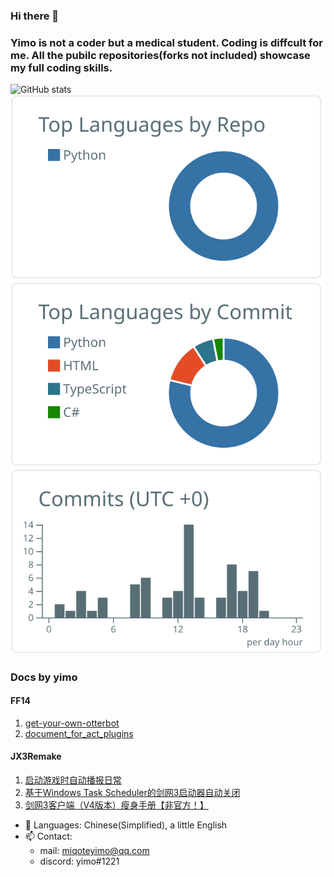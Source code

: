 ### Hi there 👋

### Yimo is not a coder but a medical student. Coding is diffcult for me. All the pubilc repositories(forks not included) showcase my full coding skills.

![GitHub stats](https://github-readme-stats.vercel.app/api?username=yimo0908&show_icons=true&theme=vue)
![](https://raw.githubusercontent.com/yimo0908/github-profile-summary-cards/master/profile-summary-card-output/default/1-repos-per-language.svg)
![](https://raw.githubusercontent.com/yimo0908/github-profile-summary-cards/master/profile-summary-card-output/default/2-most-commit-language.svg)
![](https://raw.githubusercontent.com/yimo0908/github-profile-summary-cards/master/profile-summary-card-output/default/4-productive-time.svg)

### Docs by yimo

#### FF14
1. [get-your-own-otterbot](https://yimo0908.github.io/get-your-own-otterbot/#/)
2. [document_for_act_plugins](https://yimo0908.github.io/document_for_act_plugins/#/)

#### JX3Remake
1. [启动游戏时自动播报日常](https://www.jx3box.com/tool/41633)
2. [基于Windows Task Scheduler的剑网3启动器自动关闭](https://www.jx3box.com/tool/35850)
3. [剑网3客户端（V4版本）瘦身手册【非官方！】](https://www.jx3box.com/tool/35851)


- 💬 Languages: Chinese(Simplified), a little English
- 📫 Contact: 
  - mail: miqoteyimo@qq.com
  - discord: yimo#1221




